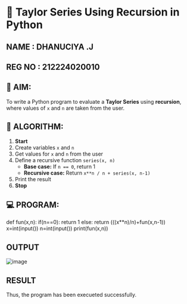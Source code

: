 # 📐 Taylor Series Using Recursion in Python
NAME : DHANUCIYA .J
---
REG NO : 212224020010
---
## 🎯 AIM:
To write a Python program to evaluate a **Taylor Series** using **recursion**, where values of `x` and `n` are taken from the user.

## 🧠 ALGORITHM:

1. **Start**
2. Create variables `x` and `n`
3. Get values for `x` and `n` from the user
4. Define a recursive function `series(x, n)`
   - **Base case:** If `n == 0`, return 1
   - **Recursive case:** Return `x**n / n + series(x, n-1)`
5. Print the result
6. **Stop**

## 💻 PROGRAM:
  def fun(x,n):
      if(n==0):
          return 1 
      else:
          return (((x**n)/n)+fun(x,n-1))
  x=int(input())
  n=int(input())
  print(fun(x,n))

## OUTPUT
![image](https://github.com/user-attachments/assets/e691700d-a8e0-46ba-8511-cc6e17cdc5c1)

## RESULT
Thus, the program has been execueted successfully.
